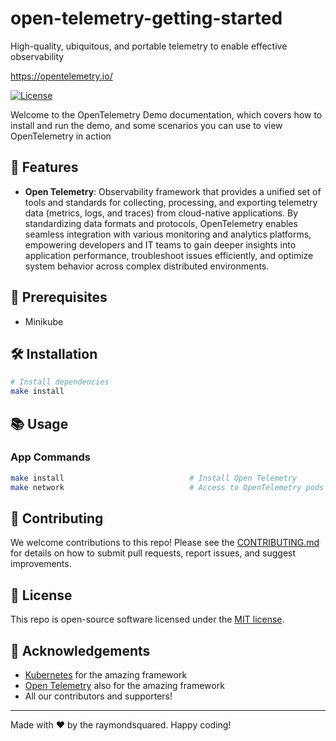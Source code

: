 # open-telemetry-getting-started

High-quality, ubiquitous, and portable telemetry to enable effective observability

https://opentelemetry.io/

[![License](https://img.shields.io/badge/License-MIT-green.svg)](https://opensource.org/licenses/mit)

Welcome to the OpenTelemetry Demo documentation, which covers how to install and run the demo, and some scenarios you can use to view OpenTelemetry in action

## 🚀 Features

- **Open Telemetry**: Observability framework that provides a unified set of tools and standards for collecting, processing, and exporting telemetry data (metrics, logs, and traces) from cloud-native applications. By standardizing data formats and protocols, OpenTelemetry enables seamless integration with various monitoring and analytics platforms, empowering developers and IT teams to gain deeper insights into application performance, troubleshoot issues efficiently, and optimize system behavior across complex distributed environments.

## 🧰 Prerequisites

- Minikube

## 🛠 Installation

```bash
# Install dependencies
make install
```

## 📚 Usage

### App Commands

```bash
make install                            # Install Open Telemetry
make network                            # Access to OpenTelemetry pods
```

## 🤝 Contributing

We welcome contributions to this repo! Please see the [CONTRIBUTING.md](CONTRIBUTING.md) for details on how to submit pull requests, report issues, and suggest improvements.

## 📜 License

This repo is open-source software licensed under the [MIT license](http://www.apache.org/licenses/mit).

## 🙏 Acknowledgements

- [Kubernetes](https://kubernetes.io/) for the amazing framework
- [Open Telemetry](https://opentelemetry.io/) also for the amazing framework
- All our contributors and supporters!

---

Made with ❤️ by the raymondsquared. Happy coding!
